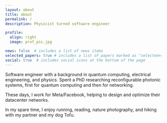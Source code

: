 ```yaml
---
layout: about
title: about
permalink: /
description: Physicist turned software engineer

profile:
  align: right
  image: prof_pic.jpg

news: false  # includes a list of news items
selected_papers: true # includes a list of papers marked as "selected={true}"
social: true  # includes social icons at the bottom of the page
---
```


Software engineer with a background in quantum computing, electrical engineering, and physics. Spent a PhD researching reconfigurable photonic systems, first for quantum computing and then for networking. 

These days, I work for Meta/Facebook, helping to design and optimize their datacenter networks.

In my spare time, I enjoy running, reading, nature photography, and hiking with my partner and my dog Tofu.
